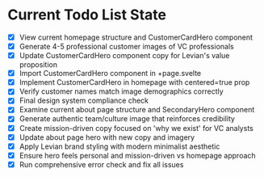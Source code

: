 <!-- DO NOT EDIT - Managed by todo_list tool -->
<!-- Updated: 2025-09-26T04:13:02.228Z -->

# Current Todo List State

- [x] View current homepage structure and CustomerCardHero component
- [x] Generate 4-5 professional customer images of VC professionals
- [x] Update CustomerCardHero component copy for Levian's value proposition
- [x] Import CustomerCardHero component in +page.svelte
- [x] Implement CustomerCardHero in homepage with centered=true prop
- [x] Verify customer names match image demographics correctly
- [x] Final design system compliance check
- [x] Examine current about page structure and SecondaryHero component
- [x] Generate authentic team/culture image that reinforces credibility
- [x] Create mission-driven copy focused on 'why we exist' for VC analysts
- [x] Update about page hero with new copy and imagery
- [x] Apply Levian brand styling with modern minimalist aesthetic
- [x] Ensure hero feels personal and mission-driven vs homepage approach
- [x] Run comprehensive error check and fix all issues
